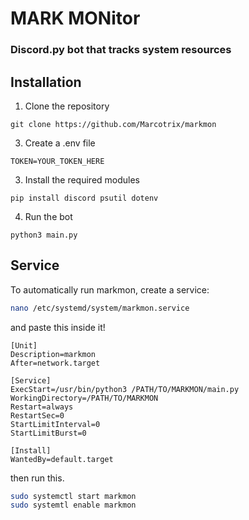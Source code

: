 # MARK MONitor
### Discord.py bot that tracks system resources
## Installation
1. Clone the repository
```
git clone https://github.com/Marcotrix/markmon
```

3. Create a .env file
```
TOKEN=YOUR_TOKEN_HERE
```
3. Install the required modules
```
pip install discord psutil dotenv
```
4. Run the bot
```
python3 main.py
```
## Service
To automatically run markmon, create a service:
```bash
nano /etc/systemd/system/markmon.service
```

and paste this inside it!
```
[Unit]
Description=markmon
After=network.target

[Service]
ExecStart=/usr/bin/python3 /PATH/TO/MARKMON/main.py
WorkingDirectory=/PATH/TO/MARKMON
Restart=always
RestartSec=0
StartLimitInterval=0
StartLimitBurst=0

[Install]
WantedBy=default.target
```

then run this.
```bash
sudo systemctl start markmon
sudo systemtl enable markmon
```

